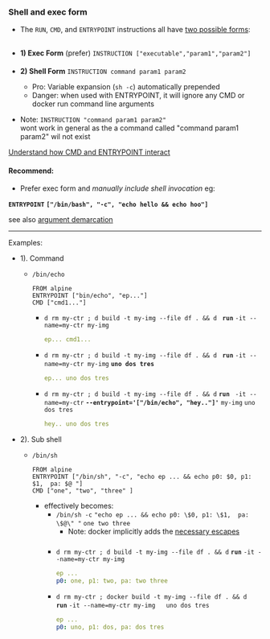 
### Shell and exec form

- The `RUN`, `CMD`, and `ENTRYPOINT` instructions all have [two possible forms](https://docs.docker.com/reference/dockerfile/#shell-and-exec-form):

##
- **1) Exec Form** (prefer)
`INSTRUCTION ["executable","param1","param2"] `
####
- **2) Shell Form**
`INSTRUCTION command param1 param2 `            
  
    - Pro: Variable expansion (`sh -c`) automatically prepended 
    - Danger: when used with ENTRYPOINT,  it will ignore any CMD or docker run command line arguments

- Note: `INSTRUCTION "command param1 param2"     `  
    wont work in general as the a command called "command param1 param2"  wil not exist

   
[Understand how CMD and ENTRYPOINT interact](https://docs.docker.com/reference/dockerfile/#understand-how-cmd-and-entrypoint-interact)

#### Recommend:
- Prefer exec form and _manually include shell invocation_ eg:

**`ENTRYPOINT`** **`["/bin/bash", "-c", "echo hello && echo hoo"]`**

see also [argument demarcation](../../../../../../os/linux/shell_command_invocation/arg_demarc.md)

---
Examples:
 - 1). Command 
    -  `/bin/echo`
        ```docker
        FROM alpine
        ENTRYPOINT ["bin/echo", "ep..."]
        CMD ["cmd1..."]
        ```

        - `d rm my-ctr ; d build -t my-img --file df . && d ` **`run`** `-it --name=my-ctr my-img `

            ```yaml
            ep... cmd1...
            ```

        - `d rm my-ctr ; d build -t my-img --file df . && d ` **`run`** `-it --name=my-ctr my-img` **`uno dos tres`**

            ```yaml
            ep... uno dos tres
            ```

        - `d rm my-ctr ; d build -t my-img --file df . && d`  **`run`** ` -it --name=my-ctr` **`--entrypoint='["/bin/echo", "hey.."]'`** `my-img`  `uno dos tres`

            ```yaml
            hey.. uno dos tres
            ```

- 2). Sub shell 
    - `/bin/sh`
        ```docker
        FROM alpine
        ENTRYPOINT ["/bin/sh", "-c", "echo ep ... && echo p0: $0, p1: $1,  pa: $@ "]
        CMD ["one", "two", "three" ]
        ```

        - effectively becomes:
            - `/bin/sh -c` `"echo ep ... && echo p0: \$0, p1: \$1,  pa: \$@\" "` `one two three`
                - Note: docker implicitly adds the [necessary escapes](../../../../../../os/linux/shell_command_invocation/arg_demarc.md)
            ###
            - `d rm my-ctr ; d build -t my-img --file df . && d` **`run`** `-it --name=my-ctr my-img`
                ```yaml
                ep ...
                p0: one, p1: two, pa: two three
                ```

            - `d rm my-ctr ; docker build -t my-img --file df . && d ` **`run`** ` -it --name=my-ctr my-img   uno dos tres `
                ```yaml
                ep ...
                p0: uno, p1: dos, pa: dos tres
                ```

        
